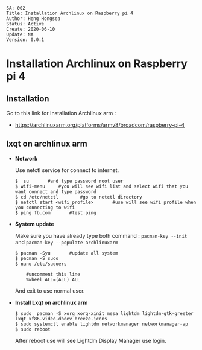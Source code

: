 ```
SA: 002
Title: Installation Archlinux on Raspberry pi 4
Author: Heng Hongsea
Status: Active
Create: 2020-06-10
Update: NA
Version: 0.0.1
```

# Installation Archlinux on Raspberry pi 4

## Installation

Go to this link for Installation Archlinux arm : 

* https://archlinuxarm.org/platforms/armv8/broadcom/raspberry-pi-4

## lxqt on archlinux arm

* **Network**

    Use netctl service for connect to internet.

    ```
    $  su       #and type password root user
    $ wifi-menu     #you will see wifi list and select wifi that you want connect and type password
    $ cd /etc/netctl        #go to netctl directory
    $ netctl start <wifi_profile>       #use will see wifi profile when you connecting to wifi
    $ ping fb.com       #test ping
    ```

* **System update**

    Make sure you have already type both command : `pacman-key --init` and `pacman-key --populate archlinuxarm` 

    ```
    $ pacman -Syu       #update all system
    $ pacman -S sudo 
    $ nano /etc/sudoers

        #uncomment this line
        %wheel ALL=(ALL) ALL
    
    ```
    And exit to use normal user.

* **Install Lxqt on archlinux arm**

    ```
    $ sudo  pacman -S xorg xorg-xinit mesa lightdm lightdm-gtk-greeter lxqt xf86-video-dbdev breeze-icons
    $ sudo systemctl enable lightdm networkmanager networkmanager-ap    
    $ sudo reboot
    ```
    After reboot use will see Lightdm Display Manager use login.